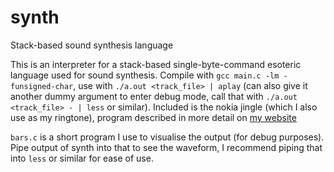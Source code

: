 # synth
Stack-based sound synthesis language

This is an interpreter for a stack-based single-byte-command esoteric language used for sound synthesis. Compile with `gcc main.c -lm -funsigned-char`, use with `./a.out <track_file> | aplay` (can also give it another dummy argument to enter debug mode, call that with `./a.out <track_file> - | less` or similar). Included is the nokia jingle (which I also use as my ringtone), program described in more detail on [my website](https://avethenoul.neocities.org/synth)

`bars.c` is a short program I use to visualise the output (for debug purposes). Pipe output of synth into that to see the waveform, I recommend piping that into `less` or similar for ease of use.
